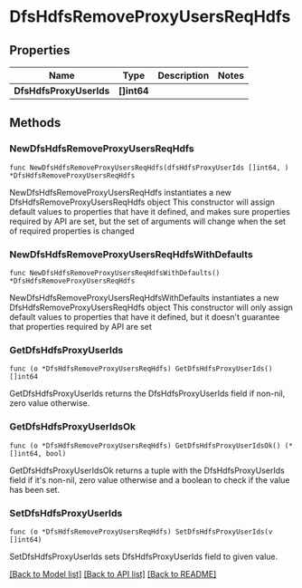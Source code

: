 # DfsHdfsRemoveProxyUsersReqHdfs

## Properties

Name | Type | Description | Notes
------------ | ------------- | ------------- | -------------
**DfsHdfsProxyUserIds** | **[]int64** |  | 

## Methods

### NewDfsHdfsRemoveProxyUsersReqHdfs

`func NewDfsHdfsRemoveProxyUsersReqHdfs(dfsHdfsProxyUserIds []int64, ) *DfsHdfsRemoveProxyUsersReqHdfs`

NewDfsHdfsRemoveProxyUsersReqHdfs instantiates a new DfsHdfsRemoveProxyUsersReqHdfs object
This constructor will assign default values to properties that have it defined,
and makes sure properties required by API are set, but the set of arguments
will change when the set of required properties is changed

### NewDfsHdfsRemoveProxyUsersReqHdfsWithDefaults

`func NewDfsHdfsRemoveProxyUsersReqHdfsWithDefaults() *DfsHdfsRemoveProxyUsersReqHdfs`

NewDfsHdfsRemoveProxyUsersReqHdfsWithDefaults instantiates a new DfsHdfsRemoveProxyUsersReqHdfs object
This constructor will only assign default values to properties that have it defined,
but it doesn't guarantee that properties required by API are set

### GetDfsHdfsProxyUserIds

`func (o *DfsHdfsRemoveProxyUsersReqHdfs) GetDfsHdfsProxyUserIds() []int64`

GetDfsHdfsProxyUserIds returns the DfsHdfsProxyUserIds field if non-nil, zero value otherwise.

### GetDfsHdfsProxyUserIdsOk

`func (o *DfsHdfsRemoveProxyUsersReqHdfs) GetDfsHdfsProxyUserIdsOk() (*[]int64, bool)`

GetDfsHdfsProxyUserIdsOk returns a tuple with the DfsHdfsProxyUserIds field if it's non-nil, zero value otherwise
and a boolean to check if the value has been set.

### SetDfsHdfsProxyUserIds

`func (o *DfsHdfsRemoveProxyUsersReqHdfs) SetDfsHdfsProxyUserIds(v []int64)`

SetDfsHdfsProxyUserIds sets DfsHdfsProxyUserIds field to given value.



[[Back to Model list]](../README.md#documentation-for-models) [[Back to API list]](../README.md#documentation-for-api-endpoints) [[Back to README]](../README.md)


